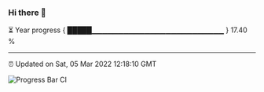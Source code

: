 ### Hi there 👋

⏳ Year progress { █████▁▁▁▁▁▁▁▁▁▁▁▁▁▁▁▁▁▁▁▁▁▁▁▁▁ } 17.40 %

---

⏰ Updated on Sat, 05 Mar 2022 12:18:10 GMT

![Progress Bar CI](https://github.com/liununu/liununu/workflows/Progress%20Bar%20CI/badge.svg)
